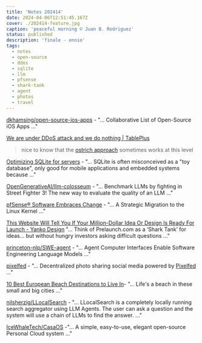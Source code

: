 ```yaml
---
title: 'Notes 202414'
date: 2024-04-06T12:51:45.167Z
cover: ./202414-feature.jpg
caption: 'peaceful morning © Juan B. Rodriguez'
status: published
description: 'finale - ennio'
tags:
  - notes
  - open-source
  - ddos
  - sqlite
  - llm
  - pfsense
  - shark-tank
  - agent
  - photos
  - travel
---
```


[dkhamsing/open-source-ios-apps](https://github.com/dkhamsing/open-source-ios-apps) - "... Collaborative List of Open-Source iOS Apps ..."

[We are under DDoS attack and we do nothing | TablePlus](https://tableplus.com/blog/2024/03/how-we-deal-with-ddos.html)

> nice to know that the [ostrich approach](https://en.wikipedia.org/wiki/Ostrich_policy#:~:text=%22Ostrich%20policy%22%20is%20a%20metaphoric,the%20sand%20to%20avoid%20danger.) sometimes works at this level

[Optimizing SQLite for servers](https://kerkour.com/sqlite-for-servers) - "... SQLite is often misconceived as a "toy database", only good for mobile applications and embedded systems because ..."

[OpenGenerativeAI/llm-colosseum](https://github.com/OpenGenerativeAI/llm-colosseum) - "... Benchmark LLMs by fighting in Street Fighter 3! The new way to evaluate the quality of an LLM ..."

[pfSense® Software Embraces Change](https://www.netgate.com/blog/pfsense-software-embraces-change-a-strategic-migration-to-the-linux-kernel) - "... A Strategic Migration to the Linux Kernel ..."

[This Website Will Tell You If Your Million-Dollar Idea Or Design Is Ready For Launch - Yanko Design](https://www.yankodesign.com/2024/04/01/this-website-will-tell-you-if-your-million-dollar-idea-or-design-is-ready-for-launch/?utm_source=rss&utm_medium=rss&utm_campaign=this-website-will-tell-you-if-your-million-dollar-idea-or-design-is-ready-for-launch) "... Think of Prelaunch.com as a ‘Shark Tank’ for ideas… but without hungry investors asking difficult questions ..."

[princeton-nlp/SWE-agent](https://github.com/princeton-nlp/SWE-agent?tab=readme-ov-file) - "... Agent Computer Interfaces Enable Software Engineering Language Models ..."

[pixelfed](https://pixelfed.social/) - "... Decentralized photo sharing social media powered by [Pixelfed](https://pixelfed.org/) ..."

[10 Best European Beach Destinations to Live In](https://www.travelandleisure.com/best-european-beach-towns-to-live-in-8604704)- "... Life's a beach in these small and big cities ..."

[nilsherzig/LLocalSearch](https://github.com/nilsherzig/LLocalSearch) - "... LLocalSearch is a completely locally running search aggregator using LLM Agents. The user can ask a question and the system will use a chain of LLMs to find the answer. ..."

[IceWhaleTech/CasaOS](https://github.com/IceWhaleTech/CasaOS) -"... A simple, easy-to-use, elegant open-source Personal Cloud system ..."
